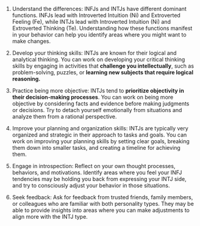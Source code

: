 1. Understand the differences: INFJs and INTJs have different dominant functions. INFJs lead with Introverted Intuition (Ni) and Extroverted Feeling (Fe), while INTJs lead with Introverted Intuition (Ni) and Extroverted Thinking (Te). Understanding how these functions manifest in your behavior can help you identify areas where you might want to make changes.

2. Develop your thinking skills: INTJs are known for their logical and analytical thinking. You can work on developing your critical thinking skills by engaging in activities that **challenge you intellectually**, such as problem-solving, puzzles, or **learning new subjects that require logical reasoning.**

3. Practice being more objective: INTJs tend to **prioritize objectivity in their decision-making processes**. You can work on being more objective by considering facts and evidence before making judgments or decisions. Try to detach yourself emotionally from situations and analyze them from a rational perspective.

4. Improve your planning and organization skills: INTJs are typically very organized and strategic in their approach to tasks and goals. You can work on improving your planning skills by setting clear goals, breaking them down into smaller tasks, and creating a timeline for achieving them.

5. Engage in introspection: Reflect on your own thought processes, behaviors, and motivations. Identify areas where you feel your INFJ tendencies may be holding you back from expressing your INTJ side, and try to consciously adjust your behavior in those situations.

6. Seek feedback: Ask for feedback from trusted friends, family members, or colleagues who are familiar with both personality types. They may be able to provide insights into areas where you can make adjustments to align more with the INTJ type.